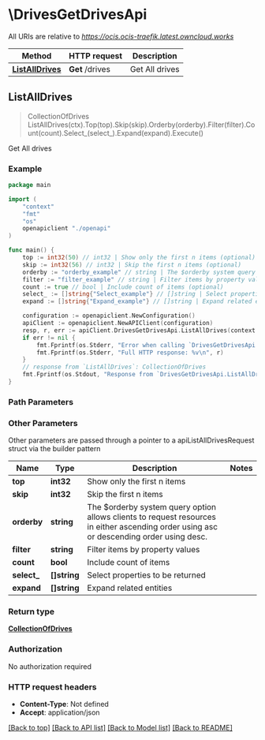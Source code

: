 # \DrivesGetDrivesApi

All URIs are relative to *https://ocis.ocis-traefik.latest.owncloud.works*

Method | HTTP request | Description
------------- | ------------- | -------------
[**ListAllDrives**](DrivesGetDrivesApi.md#ListAllDrives) | **Get** /drives | Get All drives



## ListAllDrives

> CollectionOfDrives ListAllDrives(ctx).Top(top).Skip(skip).Orderby(orderby).Filter(filter).Count(count).Select_(select_).Expand(expand).Execute()

Get All drives

### Example

```go
package main

import (
    "context"
    "fmt"
    "os"
    openapiclient "./openapi"
)

func main() {
    top := int32(50) // int32 | Show only the first n items (optional)
    skip := int32(56) // int32 | Skip the first n items (optional)
    orderby := "orderby_example" // string | The $orderby system query option allows clients to request resources in either ascending order using asc or descending order using desc. (optional)
    filter := "filter_example" // string | Filter items by property values (optional)
    count := true // bool | Include count of items (optional)
    select_ := []string{"Select_example"} // []string | Select properties to be returned (optional)
    expand := []string{"Expand_example"} // []string | Expand related entities (optional)

    configuration := openapiclient.NewConfiguration()
    apiClient := openapiclient.NewAPIClient(configuration)
    resp, r, err := apiClient.DrivesGetDrivesApi.ListAllDrives(context.Background()).Top(top).Skip(skip).Orderby(orderby).Filter(filter).Count(count).Select_(select_).Expand(expand).Execute()
    if err != nil {
        fmt.Fprintf(os.Stderr, "Error when calling `DrivesGetDrivesApi.ListAllDrives``: %v\n", err)
        fmt.Fprintf(os.Stderr, "Full HTTP response: %v\n", r)
    }
    // response from `ListAllDrives`: CollectionOfDrives
    fmt.Fprintf(os.Stdout, "Response from `DrivesGetDrivesApi.ListAllDrives`: %v\n", resp)
}
```

### Path Parameters



### Other Parameters

Other parameters are passed through a pointer to a apiListAllDrivesRequest struct via the builder pattern


Name | Type | Description  | Notes
------------- | ------------- | ------------- | -------------
 **top** | **int32** | Show only the first n items | 
 **skip** | **int32** | Skip the first n items | 
 **orderby** | **string** | The $orderby system query option allows clients to request resources in either ascending order using asc or descending order using desc. | 
 **filter** | **string** | Filter items by property values | 
 **count** | **bool** | Include count of items | 
 **select_** | **[]string** | Select properties to be returned | 
 **expand** | **[]string** | Expand related entities | 

### Return type

[**CollectionOfDrives**](CollectionOfDrives.md)

### Authorization

No authorization required

### HTTP request headers

- **Content-Type**: Not defined
- **Accept**: application/json

[[Back to top]](#) [[Back to API list]](../README.md#documentation-for-api-endpoints)
[[Back to Model list]](../README.md#documentation-for-models)
[[Back to README]](../README.md)

